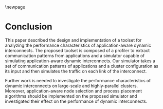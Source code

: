 \newpage

# Conclusion

This paper described the design and implementation of a toolset for analyzing
the performance characteristics of application-aware dynamic interconnects.
The proposed toolset is composed of a profiler to extract communication
patterns from applications and a simulator capable of simulating
application-aware dynamic interconnects. Our simulator takes a set of
communication patterns of applications and a cluster configuration as its
input and then simulates the traffic on each link of the interconnect.

Further work is needed to investigate the performance characteristics of
dynamic interconnects on large-scale and highly-parallel clusters. Moreover,
application-aware node selection and process placement algorithms should be
implemented on the proposed simulator and investigated their effect on the
performance of dynamic interconnects.
